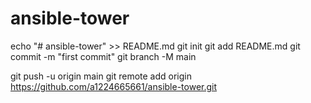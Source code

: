 # ansible-tower
echo "# ansible-tower" >> README.md
git init
git add README.md
git commit -m "first commit"
git branch -M main

git push -u origin main
git remote add origin https://github.com/a1224665661/ansible-tower.git
